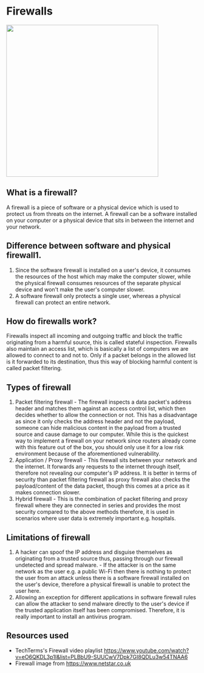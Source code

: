 # Firewalls
<img src="https://www.netstar.co.uk/wp-content/uploads/2014/05/Firewall.jpg" width="400">

## What is a firewall?
A firewall is a piece of software or a physical device which is used to protect us from threats on the internet. A firewall can be a software installed on your computer or a physical device that sits in between the internet and your network.

## Difference between software and physical firewall1. 
1. Since the software firewall is installed on a user's device, it consumes the resources of the host which may make the computer slower, while the physical firewall consumes resources of the separate physical device and won't make the user's computer slower.
2. A software firewall only protects a single user, whereas a physical firewall can protect an entire network.

## How do firewalls work?
Firewalls inspect all incoming and outgoing traffic and block the traffic originating from a harmful source, this is called stateful inspection. Firewalls also maintain an access list, which is basically a list of computers we are allowed to connect to and not to. Only if a packet belongs in the allowed list is it forwarded to its destination, thus this way of blocking harmful content is called packet filtering.

## Types of firewall
1. Packet filtering firewall - The firewall inspects a data packet's address header and matches them against an access control list, which then decides whether to allow the connection or not. This has a disadvantage as since it only checks the address header and not the payload, someone can hide malicious content in the payload from a trusted source and cause damage to our computer. While this is the quickest way to implement a firewall on your network since routers already come with this feature out of the box, you should only use it for a low risk environment because of the aforementioned vulnerability.
2. Application / Proxy firewall - This firewall sits between your network and the internet. It forwards any requests to the internet through itself, therefore not revealing our computer's IP address. It is better in terms of security than packet filtering firewall as proxy firewall also checks the payload/content of the data packet, though this comes at a price as it makes connection slower.
3. Hybrid firewall - This is the combination of packet filtering and proxy firewall where they are connected in series and provides the most security compared to the above methods therefore, it is used in scenarios where user data is extremely important e.g. hospitals.

## Limitations of firewall
1. A hacker can spoof the IP address and disguise themselves as originating from a trusted source thus, passing through our firewall undetected and spread malware. - If the attacker is on the same network as the user e.g. a public Wi-Fi then there is nothing to protect the user from an attack unless there is a software firewall installed on the user's device, therefore a physical firewall is unable to protect the user here.
2. Allowing an exception for different applications in software firewall rules can allow the attacker to send malware directly to the user's device if the trusted application itself has been compromised. Therefore, it is really important to install an antivirus program.

## Resources used
* TechTerms's Firewall video playlist https://www.youtube.com/watch?v=eO6QKDL3p1I&list=PLBbU9-SUUCwV7Dpk7GI8QDLu3w54TNAA6
* Firewall image from https://www.netstar.co.uk
